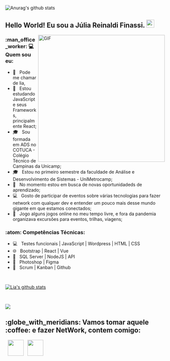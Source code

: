 ![Anurag's github stats](https://github-readme-stats.vercel.app/api?username=anuraghazra&theme=buefy&show_icons=true)

<h2> Hello World! Eu sou a Júlia Reinaldi Finassi. <img src="https://github.com/souvikguria98/souvikguria98/blob/master/Hi.gif" width="25"></h2>
<img align="right" alt="GIF" src="https://becode.com.br/wp-content/uploads/2016/10/Por-que-usar-JavaScript.gif" width="400"/>

<h3> :man_office_worker: 💻 Quem sou eu: </h3>

- :rainbow: &nbsp; Pode me chamar de lia, 
- 🔭 &nbsp; Estou estudando JavaScript e seus Frameworks, principalmente React;
- 🎓 &nbsp; Sou formada em ADS no COTUCA - Colégio Técnico de Campinas da Unicamp;
- 🎓 &nbsp; Estou no primeiro semestre da faculdade de Análise e Desenvolvimento de Sistemas - UniMetrocamp;
- 💼 &nbsp; No momento estou em busca de novas oportunidadeds de aprendizado;
- :computer: &nbsp; Gosto de participar de eventos sobre várias tecnologias para fazer network com qualquer dev e entender um pouco mais desse mundo gigante em que estamos conectados;
- :iphone: &nbsp; Jogo alguns jogos online no meu tempo livre, e fora da pandemia organizava excursões para eventos, trilhas, viagens;

<h3>:atom: Competências Técnicas: </h3>

- 💻 &nbsp; Testes funcionais | JavaScript | Wordpress | HTML | CSS  
- 🌐 &nbsp; Bootstrap | React | Vue 
- :scroll: &nbsp; SQL Server | NodeJS | API 
- :art: &nbsp; Photoshop | Figma
- 🔧 &nbsp; Scrum | Kanban | Github

<br>

<a href="https://github-readme-stats.anuraghazra1.vercel.app/api?username=lia18317"><img align="center" src="https://github-readme-stats.anuraghazra1.vercel.app/api?username=lia18317&show_icons=true&include_all_commits=true&theme=buefy" alt="Lia's github stats" />
</a>

</br>

<a href="https://github-readme-stats.anuraghazra1.vercel.app/api/top-langs/?username=lia18317"><img align="center" src="https://github-readme-stats.anuraghazra1.vercel.app/api/top-langs/?username=lia18317&layout=compact&theme=buefy" />
</a>

<h2> :globe_with_meridians: Vamos tomar aquele :coffee: e fazer NetWork, contem comigo: </h2>

<p align="center">
 
&nbsp; <a href="https://www.linkedin.com/in/lia18317/" target="_blank" rel="noopener noreferrer"><img src="https://img.icons8.com/plasticine/100/000000/linkedin.png" width="50" /></a>
&nbsp; <a href="mailto:juliareinaldi@outlook.com" target="_blank" rel="noopener noreferrer"><img src="https://img.icons8.com/plasticine/100/000000/gmail.png"  width="50" /></a>
</p>
